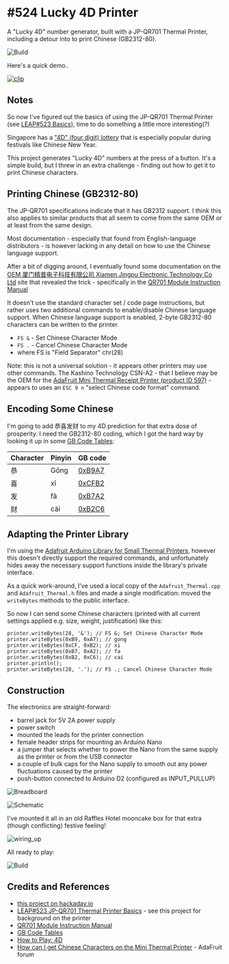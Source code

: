 # #524 Lucky 4D Printer

A "Lucky 4D" number generator, built with a JP-QR701 Thermal Printer, including a detour into to print Chinese (GB2312-80).

![Build](./assets/Lucky4DOracle_build.jpg?raw=true)

Here's a quick demo..

[![clip](https://img.youtube.com/vi/JpGXrXBNd1E/0.jpg)](https://www.youtube.com/watch?v=JpGXrXBNd1E)

## Notes

So now I've figured out the basics of using the JP-QR701 Thermal Printer (see [LEAP#523 Basics](../QR701Basics)),
time to do something a little more interesting(?)

Singapore has a ["4D" (four digit) lottery](https://online.singaporepools.com/en/lottery/how-play-4d)
that is especially popular during festivals like Chinese New Year.

This project generates "Lucky 4D" numbers at the press of a button.
It's a simple build, but I threw in an extra challenge - finding out how to get it to print Chinese characters.

## Printing Chinese (GB2312-80)

The JP-QR701 specifications indicate that it has GB2312 support.
I think this also applies to similar products that all seem to come from the same OEM or at least from the same design.

Most documentation - especially that found from English-language distributors - is however lacking
in any detail on how to use the Chinese language support.

After a bit of digging around, I eventually found some documentation on
the [OEM 厦门精普电子科技有限公司 Xiamen Jingpu Electronic Technology Co Ltd](http://www.xmjprt.com/) site
that revealed the trick - specifically in the [QR701 Module Instruction Manual](http://jingpuprintercom86.s140.pc51.com/2151/701%E6%A8%A1%E7%BB%84BT-2%E4%BD%BF%E7%94%A8%E8%AF%B4%E6%98%8E%E4%B9%A6.doc)

It doesn't use the standard character set / code page instructions, but rather uses two additional commands
to enable/disable Chinese language support. When Chinese language support is enabled,
2-byte GB2312-80 characters can be written to the printer.

* `FS &` - Set Chinese Character Mode
* `FS .` - Cancel Chinese Character Mode
* where FS is "Field Separator" chr(28)

Note: this is not a universal solution - it appears other printers may use other commands.
The Kashino Technology CSN-A2 - that I believe may be the OEM for the [AdaFruit Mini Thermal Receipt Printer (product ID 597)](https://www.adafruit.com/product/597) -
appears to uses an `ESC 9 n` "select Chinese code format" command.

## Encoding Some Chinese

I'm going to add 恭喜发财 to my 4D prediction for that extra dose of prosperity.
I need the GB2312-80 coding, which I got the hard way by looking it up in some
[GB Code Tables](http://www.khngai.com/chinese/charmap/tblgb.php):

| Character | Pinyin | GB code |
|-----------|--------|---------|
| 恭        | Gōng   | [0xB9A7](http://www.khngai.com/chinese/charmap/tblgb.php?page=1)
| 喜        | xǐ     | [0xCFB2](http://www.khngai.com/chinese/charmap/tblgb.php?page=2)
| 发        | fā     | [0xB7A2](http://www.khngai.com/chinese/charmap/tblgb.php?page=1)
| 财        | cái    | [0xB2C6](http://www.khngai.com/chinese/charmap/tblgb.php?page=1)

## Adapting the Printer Library

I'm using the [Adafruit Arduino Library for Small Thermal Printers](https://github.com/adafruit/Adafruit-Thermal-Printer-Library),
however this doesn't directly support the required commands, and unfortunately hides away the necessary
support functions inside the library's private interface.

As a quick work-around, I've used a local copy of the `Adafruit_Thermal.cpp` and `Adafruit_Thermal.h`
files and made a single modification: moved the `writeBytes` methods to the public interface.

So now I can send some Chinese characters (printed with all current settings applied e.g. size, weight, justification) like this:

```
printer.writeBytes(28, '&'); // FS &; Set Chinese Character Mode
printer.writeBytes(0xB9, 0xA7); // gong
printer.writeBytes(0xCF, 0xB2); // xi
printer.writeBytes(0xB7, 0xA2); // fa
printer.writeBytes(0xB2, 0xC6); // cai
printer.println();
printer.writeBytes(28, '.'); // FS .; Cancel Chinese Character Mode
```

## Construction

The electronics are straight-forward:

* barrel jack for 5V 2A power supply
* power switch
* mounted the leads for the printer connection
* female header strips for mounting an Arduino Nano
* a jumper that selects whether to power the Nano from the same supply as the printer or from the USB connector
* a couple of bulk caps for the Nano supply to smooth out any power fluctuations caused by the printer
* push-button connected to Arduino D2 (configured as INPUT_PULLUP)

![Breadboard](./assets/Lucky4DOracle_bb.jpg?raw=true)

![Schematic](./assets/Lucky4DOracle_schematic.jpg?raw=true)

I've mounted it all in an old Raffles Hotel mooncake box for that extra (though conflicting) festive feeling!

![wiring_up](./assets/wiring_up.jpg?raw=true)

All ready to play:

![Build](./assets/Lucky4DOracle_build.jpg?raw=true)

## Credits and References

* [this project on hackaday.io](https://hackaday.io/project/169208-lucky-4d-printer)
* [LEAP#523 JP-QR701 Thermal Printer Basics](../QR701Basics) - see this project for background on the printer
* [QR701 Module Instruction Manual](http://jingpuprintercom86.s140.pc51.com/2151/701%E6%A8%A1%E7%BB%84BT-2%E4%BD%BF%E7%94%A8%E8%AF%B4%E6%98%8E%E4%B9%A6.doc)
* [GB Code Tables](http://www.khngai.com/chinese/charmap/tblgb.php)
* [How to Play: 4D](https://online.singaporepools.com/en/lottery/how-play-4d)
* [How can I get Chinese Characters on the Mini Thermal Printer](https://forums.adafruit.com/viewtopic.php?f=25&t=61551) - AdaFruit forum
